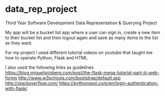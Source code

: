# data_rep_project
Third Year Software Development Data Representation &amp; Querying Project

My app will be a bucket list app where a user can sign in,
create a new item to their bucket list and then logout again and save
as many items to the list as they want.

For my project i used different tutorial videos on youtube that taught
me how to operate Python, Flask and HTML

I also used the following links as guidelines
https://blog.miguelgrinberg.com/post/the-flask-mega-tutorial-part-iii-web-forms
http://www.w3schools.com/bootstrap/default.asp
http://stackoverflow.com/
https://pythonspot.com/en/login-authentication-with-flask/



